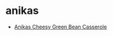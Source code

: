 # anikas

 * [Anikas Cheesy Green Bean Casserole](../../index/a/anikas-cheesy-green-bean-casserole.json)
